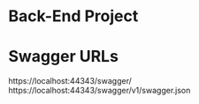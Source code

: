 # Back-End Project

# Swagger URLs
https://localhost:44343/swagger/
https://localhost:44343/swagger/v1/swagger.json